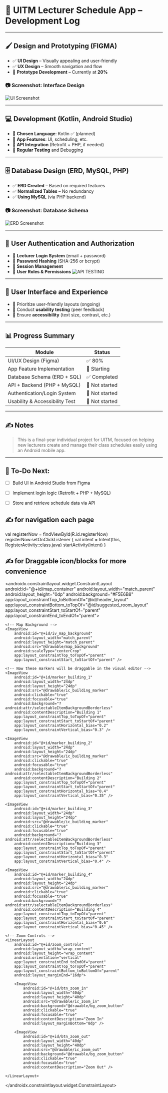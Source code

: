 # 📱 UITM Lecturer Schedule App – Development Log

---

## 🖌️ Design and Prototyping (FIGMA)
- ✅ **UI Design** – Visually appealing and user-friendly
- ✅ **UX Design** – Smooth navigation and flow
- 🔄 **Prototype Development** – Currently at **20%**

### 📷 Screenshot: Interface Design
![UI Screenshot](screenshot/interfacedesign.png)

---

## 💻 Development (Kotlin, Android Studio)
- 🔲 **Chosen Language**: Kotlin ✅ (planned)
- 🔲 **App Features**: UI, scheduling, etc.
- 🔲 **API Integration** (Retrofit + PHP, if needed)
- 🔲 **Regular Testing** and Debugging

---

## 🗄️ Database Design (ERD, MySQL, PHP)
- ✅ **ERD Created** – Based on required features
- ✅ **Normalized Tables** – No redundancy
- ✅ **Using MySQL** (via PHP backend)

### 📷 Screenshot: Database Schema
![ERD Screenshot](screenshot/mobileappdatabase.png)

---

## 🔐 User Authentication and Authorization
- 🔲 **Lecturer Login System** (email + password)
- 🔲 **Password Hashing** (SHA-256 or bcrypt)
- 🔲 **Session Management**
- 🔲 **User Roles & Permissions**
![API TESTING](screenshot/stupidapi.png)

---

## 🧠 User Interface and Experience
- 🔲 Prioritize user-friendly layouts (ongoing)
- 🔲 Conduct **usability testing** (peer feedback)
- 🔲 Ensure **accessibility** (text size, contrast, etc.)

---

## 📊 Progress Summary

| Module                         | Status       |
|--------------------------------|--------------|
| UI/UX Design (Figma)           | ✅ 80%        |
| App Feature Implementation     | 🔲 Starting   |
| Database Schema (ERD + SQL)    | ✅ Completed  |
| API + Backend (PHP + MySQL)    | 🔲 Not started|
| Authentication/Login System    | 🔲 Not started|
| Usability & Accessibility Test | 🔲 Not started|

---

## ✍️ Notes
> This is a final-year individual project for UITM, focused on helping new lecturers create and manage their class schedules easily using an Android mobile app.

---

## 🚧 To-Do Next:
- [ ] Build UI in Android Studio from Figma
- [ ] Implement login logic (Retrofit + PHP + MySQL)
- [ ] Store and retrieve schedule data via API


 ## ✍️ for navigation each page
 
 val registerNow = findViewById<TextView>(R.id.registerNow)
registerNow.setOnClickListener {
    val intent = Intent(this, RegisterActivity::class.java)
    startActivity(intent)
}
 ## ✍️  for Draggable icon/blocks for more convenience

 <!-- Replace the map_container FrameLayout with this: -->
  <androidx.constraintlayout.widget.ConstraintLayout
    android:id="@+id/map_container"
    android:layout_width="match_parent"
    android:layout_height="0dp"
    android:background="#F5E6B8"
    app:layout_constraintTop_toBottomOf="@id/header_layout"
    app:layout_constraintBottom_toTopOf="@id/suggested_room_layout"
    app:layout_constraintStart_toStartOf="parent"
    app:layout_constraintEnd_toEndOf="parent">

    <!-- Map Background -->
    <ImageView
        android:id="@+id/iv_map_background"
        android:layout_width="match_parent"
        android:layout_height="match_parent"
        android:src="@drawable/map_background"
        android:scaleType="centerCrop"
        app:layout_constraintTop_toTopOf="parent"
        app:layout_constraintStart_toStartOf="parent" />

    <!-- Now these markers will be draggable in the visual editor -->
    <ImageView
        android:id="@+id/marker_building_1"
        android:layout_width="24dp"
        android:layout_height="24dp"
        android:src="@drawable/ic_building_marker"
        android:clickable="true"
        android:focusable="true"
        android:background="?android:attr/selectableItemBackgroundBorderless"
        android:contentDescription="Building 1"
        app:layout_constraintTop_toTopOf="parent"
        app:layout_constraintStart_toStartOf="parent"
        app:layout_constraintHorizontal_bias="0.2"
        app:layout_constraintVertical_bias="0.3" />

    <ImageView
        android:id="@+id/marker_building_2"
        android:layout_width="24dp"
        android:layout_height="24dp"
        android:src="@drawable/ic_building_marker"
        android:clickable="true"
        android:focusable="true"
        android:background="?android:attr/selectableItemBackgroundBorderless"
        android:contentDescription="Building 2"
        app:layout_constraintTop_toTopOf="parent"
        app:layout_constraintStart_toStartOf="parent"
        app:layout_constraintHorizontal_bias="0.4"
        app:layout_constraintVertical_bias="0.35" />

    <ImageView
        android:id="@+id/marker_building_3"
        android:layout_width="24dp"
        android:layout_height="24dp"
        android:src="@drawable/ic_building_marker"
        android:clickable="true"
        android:focusable="true"
        android:background="?android:attr/selectableItemBackgroundBorderless"
        android:contentDescription="Building 3"
        app:layout_constraintTop_toTopOf="parent"
        app:layout_constraintStart_toStartOf="parent"
        app:layout_constraintHorizontal_bias="0.3"
        app:layout_constraintVertical_bias="0.4" />

    <ImageView
        android:id="@+id/marker_building_4"
        android:layout_width="24dp"
        android:layout_height="24dp"
        android:src="@drawable/ic_building_marker"
        android:clickable="true"
        android:focusable="true"
        android:background="?android:attr/selectableItemBackgroundBorderless"
        android:contentDescription="Building 4"
        app:layout_constraintTop_toTopOf="parent"
        app:layout_constraintStart_toStartOf="parent"
        app:layout_constraintHorizontal_bias="0.6"
        app:layout_constraintVertical_bias="0.45" />

    <!-- Zoom Controls -->
    <LinearLayout
        android:id="@+id/zoom_controls"
        android:layout_width="wrap_content"
        android:layout_height="wrap_content"
        android:orientation="vertical"
        app:layout_constraintEnd_toEndOf="parent"
        app:layout_constraintTop_toTopOf="parent"
        app:layout_constraintBottom_toBottomOf="parent"
        android:layout_marginEnd="16dp">

        <ImageView
            android:id="@+id/btn_zoom_in"
            android:layout_width="40dp"
            android:layout_height="40dp"
            android:src="@drawable/ic_zoom_in"
            android:background="@drawable/bg_zoom_button"
            android:clickable="true"
            android:focusable="true"
            android:contentDescription="Zoom In"
            android:layout_marginBottom="8dp" />

        <ImageView
            android:id="@+id/btn_zoom_out"
            android:layout_width="40dp"
            android:layout_height="40dp"
            android:src="@drawable/ic_zoom_out"
            android:background="@drawable/bg_zoom_button"
            android:clickable="true"
            android:focusable="true"
            android:contentDescription="Zoom Out" />

    </LinearLayout>

</androidx.constraintlayout.widget.ConstraintLayout>